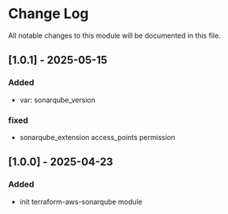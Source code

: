 # Change Log

All notable changes to this module will be documented in this file.

## [1.0.1] - 2025-05-15

### Added

- var: sonarqube_version

### fixed

- sonarqube_extension access_points permission

## [1.0.0] - 2025-04-23

### Added

- init terraform-aws-sonarqube module
